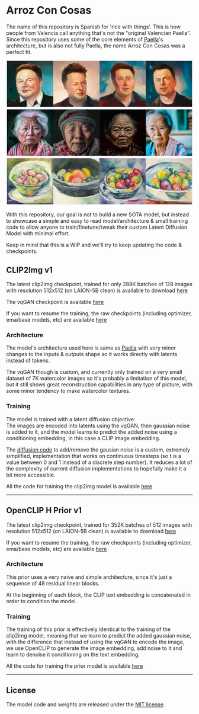 # Arroz Con Cosas
The name of this repository is Spanish for 'rice with things'. This is how people from Valencia call anything that's not the "original Valencian Paella". 
Since this repository uses some of the core elements of [Paella](https://github.com/dome272/Paella/blob/main/modules.py)'s architecture, but is also not fully Paella, the name Arroz Con Cosas was a perfect fit.

![](figures/elon_300k_steps.png)
![](figures/old_lady_300k_steps.png)
![](figures/watercolor_bowl.png)

With this repository, our goal is not to build a new SOTA model, but instead to showcase a simple and easy to read model/architecture & small training code to allow anyone to train/finetune/tweak their custom Latent Diffusion Model with minimal effort.

Keep in mind that this is a WIP and we'll try to keep updating the code & checkpoints. 


## CLIP2Img v1

The latest clip2img checkpoint, trained for only 288K batches of 128 images with resolution 512x512 (on LAION-5B clean) is available to download [here](https://drive.google.com/file/d/1-9Hm3n-I6H1ekKsF-_hGtQInXXPZGd3o/view?usp=share_link)

The vqGAN checkpoint is available [here](https://drive.google.com/file/d/1G3CR0uZ7NdmE4Zj7oxg50KPwuZcq-wzB/view?usp=share_link)

If you want to resume the training, the raw checkpoints (including optimizer, ema/base models, etc) are available [here](https://drive.google.com/drive/folders/18-3pXyszuZrRmvYvxXB3jjIDalZwTFni?usp=share_link)

### Architecture

The model's architecture used here is same as [Paella](https://github.com/dome272/Paella/blob/main/modules.py) with very minor changes to the inputs & outputs shape so it works directly with latents instead of tokens.

The vqGAN though is custom, and currently only trained on a very small dataset of 7K watercolor images so it's probably a limitation of this model, but it still shows great reconstruction capabilities in any type of picture, with some minor tendency to make watercolor textures.

### Training

The model is trained with a latent diffusion objective:  
The images are encoded into latents using the vqGAN, then gaussian noise is added to it, and the model learns to predict the added noise using a conditioning embedding, in this case a CLIP image embedding.

The [diffusion code](arroz/diffusion.py) to add/remove the gausian noise is a custom, extremely simplified, implementation that works on continuous timesteps (so t is a value between 0 and 1 instead of a discrete step number). It reduces a lot of the complexity of current diffusion implementations to hopefully make it a bit more accessible.

All the code for training the clip2img model is available [here](scripts/train_v1.py)

<hr>

## OpenCLIP H Prior v1

The latest clip2img checkpoint, trained for 352K batches of 512 images with resolution 512x512 (on LAION-5B clean) is available to download [here](https://drive.google.com/file/d/1-BEpLF9XCh9CE80rvtXdsSdu5YO9FQan/view?usp=share_link)

If you want to resume the training, the raw checkpoints (including optimizer, ema/base models, etc) are available [here](https://drive.google.com/drive/folders/18-3pXyszuZrRmvYvxXB3jjIDalZwTFni?usp=share_link)

### Architecture

This prior uses a very naive and simple architecture, since it's just a sequence of 48 residual linear blocks.

At the beginning of each block, the CLIP text embedding is concatenated in order to condition the model. 

### Training

The training of this prior is effectively identical to the training of the clip2img model, meaning that we learn to predict the added gaussian noise, with the difference that instead of using the vqGAN to encode the image, we use OpenCLIP to generate the image embedding, add noise to it and learn to denoise it conditioning on the text embedding.

All the code for training the prior model is available [here](scripts/train_prior_v1.py)

<hr>

## License
The model code and weights are released under the [MIT license](LICENSE).